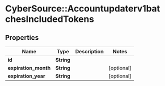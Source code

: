 # CyberSource::Accountupdaterv1batchesIncludedTokens

## Properties
Name | Type | Description | Notes
------------ | ------------- | ------------- | -------------
**id** | **String** |  | 
**expiration_month** | **String** |  | [optional] 
**expiration_year** | **String** |  | [optional] 


